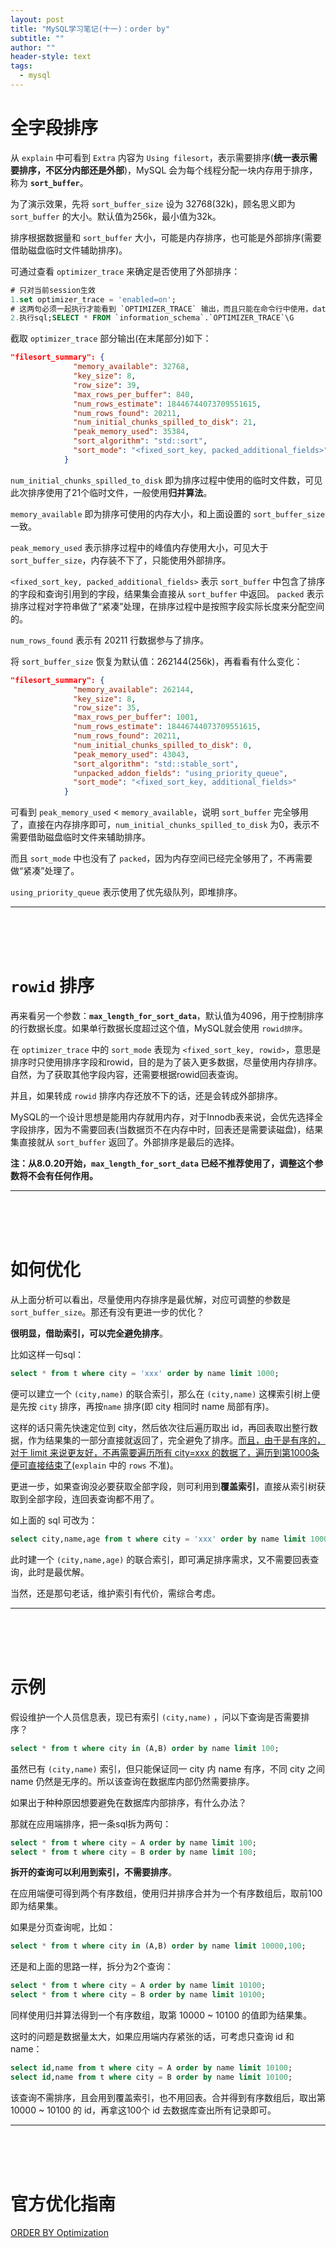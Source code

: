 ```yaml
---
layout: post
title: "MySQL学习笔记(十一)：order by"
subtitle: ""
author: ""
header-style: text
tags:
  - mysql
---
```






# 全字段排序

从 `explain` 中可看到 `Extra` 内容为 `Using filesort`，表示需要排序(**统一表示需要排序，不区分内部还是外部**)，MySQL 会为每个线程分配一块内存用于排序，称为 **`sort_buffer`**。

为了演示效果，先将 `sort_buffer_size` 设为 32768(32k)，顾名思义即为 `sort_buffer` 的大小。默认值为256k，最小值为32k。

排序根据数据量和 `sort_buffer` 大小，可能是内存排序，也可能是外部排序(需要借助磁盘临时文件辅助排序)。

可通过查看 `optimizer_trace` 来确定是否使用了外部排序：

```sql
# 只对当前session生效
1.set optimizer_trace = 'enabled=on';
# 这两句必须一起执行才能看到 `OPTIMIZER_TRACE` 输出，而且只能在命令行中使用，datagrip中看不到输出
2.执行sql;SELECT * FROM `information_schema`.`OPTIMIZER_TRACE`\G
```

截取 `optimizer_trace` 部分输出(在末尾部分)如下：

```json
"filesort_summary": {
              "memory_available": 32768,
              "key_size": 8,
              "row_size": 39,
              "max_rows_per_buffer": 840,
              "num_rows_estimate": 18446744073709551615,
              "num_rows_found": 20211,
              "num_initial_chunks_spilled_to_disk": 21,
              "peak_memory_used": 35384,
              "sort_algorithm": "std::sort",
              "sort_mode": "<fixed_sort_key, packed_additional_fields>"
            }
```

`num_initial_chunks_spilled_to_disk` 即为排序过程中使用的临时文件数，可见此次排序使用了21个临时文件，一般使用**归并算法**。

`memory_available` 即为排序可使用的内存大小，和上面设置的 `sort_buffer_size`一致。

`peak_memory_used` 表示排序过程中的峰值内存使用大小，可见大于 `sort_buffer_size`，内存装不下了，只能使用外部排序。

`<fixed_sort_key, packed_additional_fields>` 表示 `sort_buffer` 中包含了排序的字段和查询引用到的字段，结果集会直接从 `sort_buffer` 中返回。 `packed` 表示排序过程对字符串做了“紧凑”处理，在排序过程中是按照字段实际长度来分配空间的。

`num_rows_found` 表示有 20211 行数据参与了排序。



将 `sort_buffer_size` 恢复为默认值：262144(256k)，再看看有什么变化：

```json
"filesort_summary": {
              "memory_available": 262144,
              "key_size": 8,
              "row_size": 35,
              "max_rows_per_buffer": 1001,
              "num_rows_estimate": 18446744073709551615,
              "num_rows_found": 20211,
              "num_initial_chunks_spilled_to_disk": 0,
              "peak_memory_used": 43043,
              "sort_algorithm": "std::stable_sort",
              "unpacked_addon_fields": "using_priority_queue",
              "sort_mode": "<fixed_sort_key, additional_fields>"
            }
```

可看到 `peak_memory_used` < `memory_available`，说明 `sort_buffer` 完全够用了，直接在内存排序即可，`num_initial_chunks_spilled_to_disk` 为0，表示不需要借助磁盘临时文件来辅助排序。

而且 `sort_mode` 中也没有了 `packed`，因为内存空间已经完全够用了，不再需要做“紧凑”处理了。

`using_priority_queue` 表示使用了优先级队列，即堆排序。

------

<br/><br/><br/>





# `rowid` 排序

再来看另一个参数：**`max_length_for_sort_data`**，默认值为4096，用于控制排序的行数据长度。如果单行数据长度超过这个值，MySQL就会使用 `rowid排序`。

在 `optimizer_trace` 中的 `sort_mode` 表现为 `<fixed_sort_key, rowid>`，意思是排序时只使用排序字段和rowid，目的是为了装入更多数据，尽量使用内存排序。自然，为了获取其他字段内容，还需要根据rowid回表查询。

并且，如果转成 `rowid` 排序内存还放不下的话，还是会转成外部排序。

MySQL的一个设计思想是能用内存就用内存，对于Innodb表来说，会优先选择全字段排序，因为不需要回表(当数据页不在内存中时，回表还是需要读磁盘)，结果集直接就从 `sort_buffer` 返回了。外部排序是最后的选择。

**注：从8.0.20开始，`max_length_for_sort_data` 已经不推荐使用了，调整这个参数将不会有任何作用。**

------

<br/><br/><br/>







# 如何优化

从上面分析可以看出，尽量使用内存排序是最优解，对应可调整的参数是 `sort_buffer_size`。那还有没有更进一步的优化？

**很明显，借助索引，可以完全避免排序**。

比如这样一句sql：

```sql
select * from t where city = 'xxx' order by name limit 1000;
```

便可以建立一个 `(city,name)`  的联合索引，那么在 `(city,name)` 这棵索引树上便是先按 `city` 排序，再按`name` 排序(即 city 相同时 name 局部有序)。

这样的话只需先快速定位到 city，然后依次往后遍历取出 id，再回表取出整行数据，作为结果集的一部分直接就返回了，完全避免了排序。<u>而且，由于是有序的，对于 limit 来说更友好，不再需要遍历所有 city=xxx 的数据了，遍历到第1000条便可直接结束了</u>(`explain` 中的 `rows` 不准)。



更进一步，如果查询没必要获取全部字段，则可利用到**覆盖索引**，直接从索引树获取到全部字段，连回表查询都不用了。

如上面的 sql 可改为：

```sql
select city,name,age from t where city = 'xxx' order by name limit 1000;
```

此时建一个 `(city,name,age)` 的联合索引，即可满足排序需求，又不需要回表查询，此时是最优解。

当然，还是那句老话，维护索引有代价，需综合考虑。

------

<br/><br/><br/>





# 示例

假设维护一个人员信息表，现已有索引 `(city,name)` ，问以下查询是否需要排序？

```sql
select * from t where city in (A,B) order by name limit 100;
```

虽然已有 `(city,name)` 索引，但只能保证同一 city 内 name 有序，不同 city 之间 name 仍然是无序的。所以该查询在数据库内部仍然需要排序。



如果出于种种原因想要避免在数据库内部排序，有什么办法？

那就在应用端排序，把一条sql拆为两句：

```sql
select * from t where city = A order by name limit 100;
select * from t where city = B order by name limit 100;
```

**拆开的查询可以利用到索引，不需要排序**。

在应用端便可得到两个有序数组，使用归并排序合并为一个有序数组后，取前100即为结果集。





如果是分页查询呢，比如：

```sql
select * from t where city in (A,B) order by name limit 10000,100;
```

还是和上面的思路一样，拆分为2个查询：

```sql
select * from t where city = A order by name limit 10100;
select * from t where city = B order by name limit 10100;
```

同样使用归并算法得到一个有序数组，取第 10000 ~ 10100 的值即为结果集。

这时的问题是数据量太大，如果应用端内存紧张的话，可考虑只查询 id 和 name：

```sql
select id,name from t where city = A order by name limit 10100;
select id,name from t where city = B order by name limit 10100;
```

该查询不需排序，且会用到覆盖索引，也不用回表。合并得到有序数组后，取出第 10000 ~ 10100 的 id，再拿这100个 id 去数据库查出所有记录即可。

------

 <br/> <br/> <br/>





# 官方优化指南

[ORDER BY Optimization](https://dev.mysql.com/doc/refman/8.0/en/order-by-optimization.html)